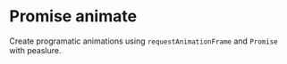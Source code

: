 # Promise animate

Create programatic animations using `requestAnimationFrame` and `Promise` with peaslure.
